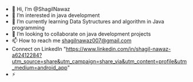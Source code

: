 - 👋 Hi, I’m @ShagilNawaz
- 👀 I’m interested in java development
- 🌱 I’m currently learning Data Sytructures and algorithm in Java programming
- 💞️ I’m looking to collaborate on java development projects
- 📫 How to reach me shagilnawaz007@gmail.com
-  Connect on LinkedIn "https://www.linkedin.com/in/shagil-nawaz-a62412284?utm_source=share&utm_campaign=share_via&utm_content=profile&utm_medium=android_app"
- ⚡

<!---
ShagilNawaz/ShagilNawaz is a ✨ special ✨ repository because its `README.md` (this file) appears on your GitHub profile.
You can click the Preview link to take a look at your changes.
--->

